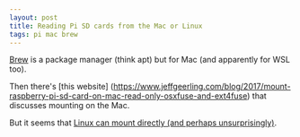 ```yaml
---
layout: post
title: Reading Pi SD cards from the Mac or Linux  
tags: pi mac brew
---
```



[Brew](https://brew.sh/) is a package manager (think apt) but for Mac (and apparently for WSL too).

Then there's [this website]
(https://www.jeffgeerling.com/blog/2017/mount-raspberry-pi-sd-card-on-mac-read-only-osxfuse-and-ext4fuse) that discusses mounting on the Mac. 

But it seems that [Linux can mount directly (and perhaps unsurprisingly)](https://www.raspberrypi.org/forums/viewtopic.php?t=45638).
